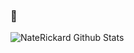 ### :tada:

![NateRickard Github Stats](https://github-readme-stats.vercel.app/api?username=naterickard&show_icons=true&count_private=true&theme=radical)



<!--
**NateRickard/naterickard** is a ✨ _special_ ✨ repository because its `README.md` (this file) appears on your GitHub profile.

Here are some ideas to get you started:

- 🔭 I’m currently working on ...
- 🌱 I’m currently learning ...
- 👯 I’m looking to collaborate on ...
- 🤔 I’m looking for help with ...
- 💬 Ask me about ...
- 📫 How to reach me: ...
- 😄 Pronouns: ...
- ⚡ Fun fact: ...
-->
